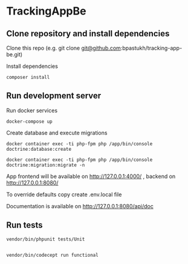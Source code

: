 # TrackingAppBe

## Clone repository and install dependencies
Clone this repo (e.g. git clone git@github.com:bpastukh/tracking-app-be.git)

Install dependencies


    composer install

## Run development server

Run docker services
   
   
    docker-compose up

Create database and execute migrations
   


    docker container exec -ti php-fpm php /app/bin/console doctrine:database:create 

    docker container exec -ti php-fpm php /app/bin/console doctrine:migration:migrate -n
   

App frontend will be available on http://127.0.0.1:4000/ , backend on http://127.0.0.1:8080/ 

To override defaults copy create .env.local file

Documentation is available on http://127.0.0.1:8080/api/doc

## Run tests
    vendor/bin/phpunit tests/Unit


    vendor/bin/codecept run functional